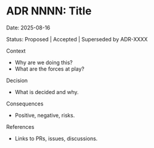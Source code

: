 # ADR NNNN: Title

Date: 2025-08-16

Status: Proposed | Accepted | Superseded by ADR-XXXX

Context
- Why are we doing this?
- What are the forces at play?

Decision
- What is decided and why.

Consequences
- Positive, negative, risks.

References
- Links to PRs, issues, discussions.
